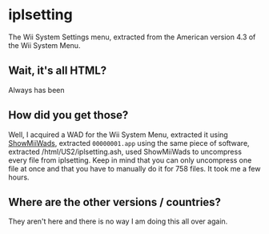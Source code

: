 # iplsetting
The Wii System Settings menu, extracted from the American version 4.3 of the Wii System Menu.

## Wait, it's all HTML?
Always has been

## How did you get those?
Well, I acquired a WAD for the Wii System Menu, extracted it using [ShowMiiWads](https://wiibrew.org/wiki/ShowMiiWads), extracted `00000001.app` using the same piece of software, extracted /html/US2/iplsetting.ash, used ShowMiiWads to uncompress every file from iplsetting. Keep in mind that you can only uncompress one file at once and that you have to manually do it for 758 files. It took me a few hours.

## Where are the other versions / countries?
They aren't here and there is no way I am doing this all over again.
